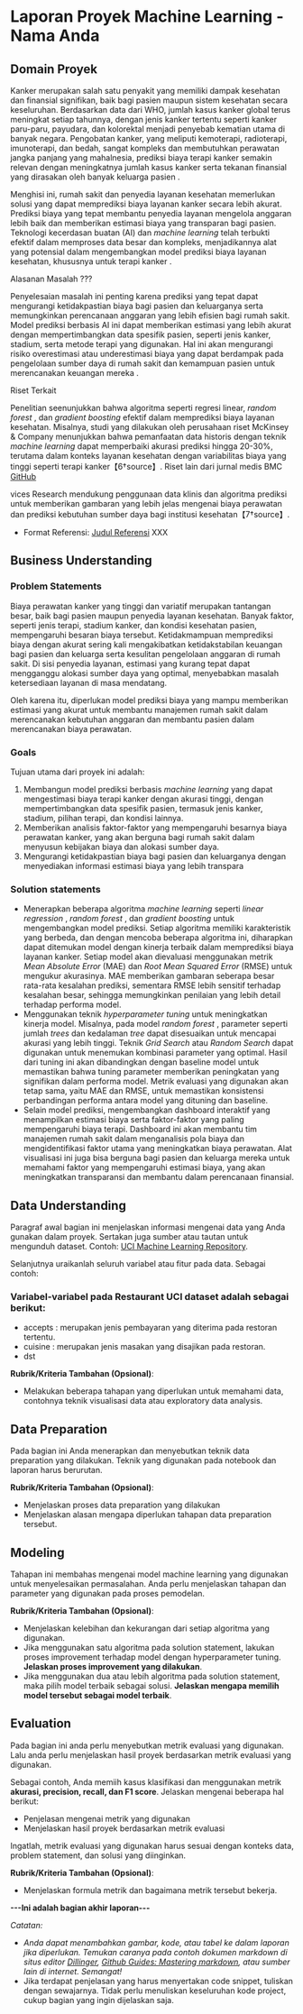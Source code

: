 # Laporan Proyek Machine Learning - Nama Anda

## Domain Proyek

Kanker merupakan salah satu penyakit yang memiliki dampak kesehatan dan finansial signifikan, baik bagi pasien maupun sistem kesehatan secara keseluruhan. Berdasarkan data dari WHO, jumlah kasus kanker global terus meningkat setiap tahunnya, dengan jenis kanker tertentu seperti kanker paru-paru, payudara, dan kolorektal menjadi penyebab kematian utama di banyak negara. Pengobatan kanker, yang meliputi kemoterapi, radioterapi, imunoterapi, dan bedah, sangat kompleks dan membutuhkan perawatan jangka panjang yang mahalnesia, prediksi biaya terapi kanker semakin relevan dengan meningkatnya jumlah kasus kanker serta tekanan finansial yang dirasakan oleh banyak keluarga pasien .

Menghisi ini, rumah sakit dan penyedia layanan kesehatan memerlukan solusi yang dapat memprediksi biaya layanan kanker secara lebih akurat. Prediksi biaya yang tepat membantu penyedia layanan mengelola anggaran lebih baik dan memberikan estimasi biaya yang transparan bagi pasien. Teknologi kecerdasan buatan (AI) dan *machine learning* telah terbukti efektif dalam memproses data besar dan kompleks, menjadikannya alat yang potensial dalam mengembangkan model prediksi biaya layanan kesehatan, khususnya untuk terapi kanker .


Alasanan Masalah ???

Penyelesaian masalah ini penting karena prediksi yang tepat dapat mengurangi ketidakpastian biaya bagi pasien dan keluarganya serta memungkinkan perencanaan anggaran yang lebih efisien bagi rumah sakit. Model prediksi berbasis AI ini dapat memberikan estimasi yang lebih akurat dengan mempertimbangkan data spesifik pasien, seperti jenis kanker, stadium, serta metode terapi yang digunakan. Hal ini akan mengurangi risiko overestimasi atau underestimasi biaya yang dapat berdampak pada pengelolaan sumber daya di rumah sakit dan kemampuan pasien untuk merencanakan keuangan mereka .

Riset Terkait


Penelitian seenunjukkan bahwa algoritma seperti regresi linear,  *random forest* , dan *gradient boosting* efektif dalam memprediksi biaya layanan kesehatan. Misalnya, studi yang dilakukan oleh perusahaan riset McKinsey & Company menunjukkan bahwa pemanfaatan data historis dengan teknik *machine learning* dapat memperbaiki akurasi prediksi hingga 20-30%, terutama dalam konteks layanan kesehatan dengan variabilitas biaya yang tinggi seperti terapi kanker【6†source】. Riset lain dari jurnal medis BMC [GitHub](https://github.com/ilhamAdhim/machine-learning-terapan-dicoding/blob/main/Submission_1_MLT.ipynb)

vices Research mendukung penggunaan data klinis dan algoritma prediksi untuk memberikan gambaran yang lebih jelas mengenai biaya perawatan dan prediksi kebutuhan sumber daya bagi institusi kesehatan【7†source】.

- Format Referensi: [Judul Referensi](https://scholar.google.com/)  XXX

## Business Understanding


### Problem Statements

Biaya perawatan kanker yang tinggi dan variatif merupakan tantangan besar, baik bagi pasien maupun penyedia layanan kesehatan. Banyak faktor, seperti jenis terapi, stadium kanker, dan kondisi kesehatan pasien, mempengaruhi besaran biaya tersebut. Ketidakmampuan memprediksi biaya dengan akurat sering kali mengakibatkan ketidakstabilan keuangan bagi pasien dan keluarga serta kesulitan pengelolaan anggaran di rumah sakit. Di sisi penyedia layanan, estimasi yang kurang tepat dapat mengganggu alokasi sumber daya yang optimal, menyebabkan masalah ketersediaan layanan di masa mendatang.

Oleh karena itu, diperlukan model prediksi biaya yang mampu memberikan estimasi yang akurat untuk membantu manajemen rumah sakit dalam merencanakan kebutuhan anggaran dan membantu pasien dalam merencanakan biaya perawatan.

### Goals

Tujuan utama dari proyek ini adalah:

1. Membangun model prediksi berbasis *machine learning* yang dapat mengestimasi biaya terapi kanker dengan akurasi tinggi, dengan mempertimbangkan data spesifik pasien, termasuk jenis kanker, stadium, pilihan terapi, dan kondisi lainnya.
2. Memberikan analisis faktor-faktor yang mempengaruhi besarnya biaya perawatan kanker, yang akan berguna bagi rumah sakit dalam menyusun kebijakan biaya dan alokasi sumber daya.
3. Mengurangi ketidakpastian biaya bagi pasien dan keluarganya dengan menyediakan informasi estimasi biaya yang lebih transpara

### Solution statements

* Menerapkan beberapa algoritma *machine learning* seperti  *linear regression* ,  *random forest* , dan *gradient boosting* untuk mengembangkan model prediksi. Setiap algoritma memiliki karakteristik yang berbeda, dan dengan mencoba beberapa algoritma ini, diharapkan dapat ditemukan model dengan kinerja terbaik dalam memprediksi biaya layanan kanker. Setiap model akan dievaluasi menggunakan metrik *Mean Absolute Error* (MAE) dan *Root Mean Squared Error* (RMSE) untuk mengukur akurasinya. MAE memberikan gambaran seberapa besar rata-rata kesalahan prediksi, sementara RMSE lebih sensitif terhadap kesalahan besar, sehingga memungkinkan penilaian yang lebih detail terhadap performa model.
* Menggunakan teknik *hyperparameter tuning* untuk meningkatkan kinerja model. Misalnya, pada model  *random forest* , parameter seperti jumlah *trees* dan kedalaman *tree* dapat disesuaikan untuk mencapai akurasi yang lebih tinggi. Teknik *Grid Search* atau *Random Search* dapat digunakan untuk menemukan kombinasi parameter yang optimal. Hasil dari tuning ini akan dibandingkan dengan baseline model untuk memastikan bahwa tuning parameter memberikan peningkatan yang signifikan dalam performa model. Metrik evaluasi yang digunakan akan tetap sama, yaitu MAE dan RMSE, untuk memastikan konsistensi perbandingan performa antara model yang dituning dan baseline.
* Selain model prediksi, mengembangkan dashboard interaktif yang menampilkan estimasi biaya serta faktor-faktor yang paling mempengaruhi biaya terapi. Dashboard ini akan membantu tim manajemen rumah sakit dalam menganalisis pola biaya dan mengidentifikasi faktor utama yang meningkatkan biaya perawatan. Alat visualisasi ini juga bisa berguna bagi pasien dan keluarga mereka untuk memahami faktor yang mempengaruhi estimasi biaya, yang akan meningkatkan transparansi dan membantu dalam perencanaan finansial.

## Data Understanding

Paragraf awal bagian ini menjelaskan informasi mengenai data yang Anda gunakan dalam proyek. Sertakan juga sumber atau tautan untuk mengunduh dataset. Contoh: [UCI Machine Learning Repository](https://archive.ics.uci.edu/ml/datasets/Restaurant+%26+consumer+data).

Selanjutnya uraikanlah seluruh variabel atau fitur pada data. Sebagai contoh:

### Variabel-variabel pada Restaurant UCI dataset adalah sebagai berikut:

- accepts : merupakan jenis pembayaran yang diterima pada restoran tertentu.
- cuisine : merupakan jenis masakan yang disajikan pada restoran.
- dst

**Rubrik/Kriteria Tambahan (Opsional)**:

- Melakukan beberapa tahapan yang diperlukan untuk memahami data, contohnya teknik visualisasi data atau exploratory data analysis.

## Data Preparation

Pada bagian ini Anda menerapkan dan menyebutkan teknik data preparation yang dilakukan. Teknik yang digunakan pada notebook dan laporan harus berurutan.

**Rubrik/Kriteria Tambahan (Opsional)**:

- Menjelaskan proses data preparation yang dilakukan
- Menjelaskan alasan mengapa diperlukan tahapan data preparation tersebut.

## Modeling

Tahapan ini membahas mengenai model machine learning yang digunakan untuk menyelesaikan permasalahan. Anda perlu menjelaskan tahapan dan parameter yang digunakan pada proses pemodelan.

**Rubrik/Kriteria Tambahan (Opsional)**:

- Menjelaskan kelebihan dan kekurangan dari setiap algoritma yang digunakan.
- Jika menggunakan satu algoritma pada solution statement, lakukan proses improvement terhadap model dengan hyperparameter tuning. **Jelaskan proses improvement yang dilakukan**.
- Jika menggunakan dua atau lebih algoritma pada solution statement, maka pilih model terbaik sebagai solusi. **Jelaskan mengapa memilih model tersebut sebagai model terbaik**.

## Evaluation

Pada bagian ini anda perlu menyebutkan metrik evaluasi yang digunakan. Lalu anda perlu menjelaskan hasil proyek berdasarkan metrik evaluasi yang digunakan.

Sebagai contoh, Anda memiih kasus klasifikasi dan menggunakan metrik **akurasi, precision, recall, dan F1 score**. Jelaskan mengenai beberapa hal berikut:

- Penjelasan mengenai metrik yang digunakan
- Menjelaskan hasil proyek berdasarkan metrik evaluasi

Ingatlah, metrik evaluasi yang digunakan harus sesuai dengan konteks data, problem statement, dan solusi yang diinginkan.

**Rubrik/Kriteria Tambahan (Opsional)**:

- Menjelaskan formula metrik dan bagaimana metrik tersebut bekerja.

**---Ini adalah bagian akhir laporan---**

_Catatan:_

- _Anda dapat menambahkan gambar, kode, atau tabel ke dalam laporan jika diperlukan. Temukan caranya pada contoh dokumen markdown di situs editor [Dillinger](https://dillinger.io/), [Github Guides: Mastering markdown](https://guides.github.com/features/mastering-markdown/), atau sumber lain di internet. Semangat!_
- Jika terdapat penjelasan yang harus menyertakan code snippet, tuliskan dengan sewajarnya. Tidak perlu menuliskan keseluruhan kode project, cukup bagian yang ingin dijelaskan saja.
